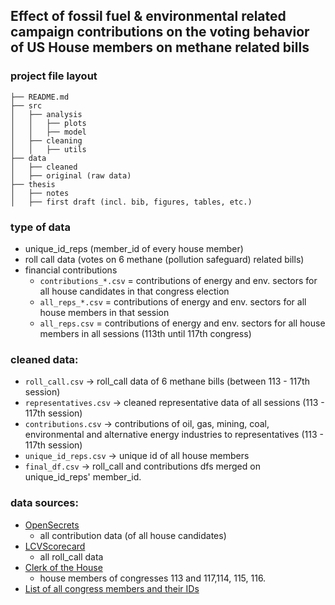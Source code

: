 ## Effect of fossil fuel & environmental related campaign contributions on the voting behavior of US House members on methane related bills


### project file layout
```
├── README.md
├── src
│   ├── analysis
│   │   ├── plots
│   │   ├── model
│   ├── cleaning
│   │   ├── utils  
├── data
│   ├── cleaned
│   ├── original (raw data)
├── thesis
│   ├── notes
│   ├── first draft (incl. bib, figures, tables, etc.)

```
### type of data
- unique_id_reps (member_id of every house member)
- roll call data (votes on 6 methane (pollution safeguard) related bills)
- financial contributions 
    - `contributions_*.csv` = contributions of energy and env. sectors for all house candidates in that congress election
    - `all_reps_*.csv` = contributions of energy and env. sectors for all house members in that session
    - `all_reps.csv` = contributions of energy and env. sectors for all house members in all sessions (113th until 117th congress)

### cleaned data:
- `roll_call.csv` -> roll_call data of 6 methane bills (between 113 - 117th session)
- `representatives.csv` -> cleaned representative data of all sessions (113 - 117th session)
- `contributions.csv` -> contributions of oil, gas, mining, coal, environmental and alternative energy industries to representatives (113 - 117th session)
- `unique_id_reps.csv` -> unique id of all house members
- `final_df.csv` -> roll_call and contributions dfs merged on unique_id_reps' member_id.

### data sources:
- [OpenSecrets](https://www.opensecrets.org/)
    - all contribution data (of all house candidates)
- [LCVScorecard](https://scorecard.lcv.org)
    - all roll_call data
- [Clerk of the House](https://clerk.house.gov/)
    - house members of congresses 113 and 117,114, 115, 116.
- [List of all congress members and their IDs](https://www.congress.gov/help/field-values/member-bioguide-ids)
    